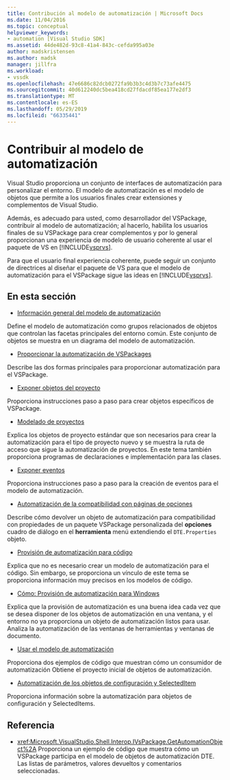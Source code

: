 ```yaml
---
title: Contribución al modelo de automatización | Microsoft Docs
ms.date: 11/04/2016
ms.topic: conceptual
helpviewer_keywords:
- automation [Visual Studio SDK]
ms.assetid: 44de482d-93c8-41a4-843c-cefda995a03e
author: madskristensen
ms.author: madsk
manager: jillfra
ms.workload:
- vssdk
ms.openlocfilehash: 47e6686c82dcb0272fa9b3b3c4d3b7c73afe4475
ms.sourcegitcommit: 40d612240dc5bea418cd27fdacdf85ea177e2df3
ms.translationtype: MT
ms.contentlocale: es-ES
ms.lasthandoff: 05/29/2019
ms.locfileid: "66335441"
---
```

# <a name="contribute-to-the-automation-model"></a>Contribuir al modelo de automatización
Visual Studio proporciona un conjunto de interfaces de automatización para personalizar el entorno. El modelo de automatización es el modelo de objetos que permite a los usuarios finales crear extensiones y complementos de Visual Studio.

 Además, es adecuado para usted, como desarrollador del VSPackage, contribuir al modelo de automatización; al hacerlo, habilita los usuarios finales de su VSPackage para crear complementos y por lo general proporcionan una experiencia de modelo de usuario coherente al usar el paquete de VS en [!INCLUDE[vsprvs](../../code-quality/includes/vsprvs_md.md)].

 Para que el usuario final experiencia coherente, puede seguir un conjunto de directrices al diseñar el paquete de VS para que el modelo de automatización para el VSPackage sigue las ideas en [!INCLUDE[vsprvs](../../code-quality/includes/vsprvs_md.md)].

## <a name="in-this-section"></a>En esta sección
- [Información general del modelo de automatización](../../extensibility/internals/automation-model-overview.md)

 Define el modelo de automatización como grupos relacionados de objetos que controlan las facetas principales del entorno común. Este conjunto de objetos se muestra en un diagrama del modelo de automatización.

- [Proporcionar la automatización de VSPackages](../../extensibility/internals/providing-automation-for-vspackages.md)

 Describe las dos formas principales para proporcionar automatización para el VSPackage.

- [Exponer objetos del proyecto](../../extensibility/internals/exposing-project-objects.md)

 Proporciona instrucciones paso a paso para crear objetos específicos de VSPackage.

- [Modelado de proyectos](../../extensibility/internals/project-modeling.md)

 Explica los objetos de proyecto estándar que son necesarios para crear la automatización para el tipo de proyecto nuevo y se muestra la ruta de acceso que sigue la automatización de proyectos. En este tema también proporciona programas de declaraciones e implementación para las clases.

- [Exponer eventos](../../extensibility/internals/exposing-events-in-the-visual-studio-sdk.md)

 Proporciona instrucciones paso a paso para la creación de eventos para el modelo de automatización.

- [Automatización de la compatibilidad con páginas de opciones](../../extensibility/internals/automation-support-for-options-pages.md)

 Describe cómo devolver un objeto de automatización para compatibilidad con propiedades de un paquete VSPackage personalizada del **opciones** cuadro de diálogo en el **herramienta** menú extendiendo el `DTE.Properties` objeto.

- [Provisión de automatización para código](../../extensibility/internals/providing-automation-for-code.md)

 Explica que no es necesario crear un modelo de automatización para el código. Sin embargo, se proporciona un vínculo de este tema se proporciona información muy precisos en los modelos de código.

- [Cómo: Provisión de automatización para Windows](../../extensibility/internals/how-to-provide-automation-for-windows.md)

 Explica que la provisión de automatización es una buena idea cada vez que se desea disponer de los objetos de automatización en una ventana, y el entorno no ya proporciona un objeto de automatización listos para usar. Analiza la automatización de las ventanas de herramientas y ventanas de documento.

- [Usar el modelo de automatización](../../extensibility/internals/using-the-automation-model.md)

 Proporciona dos ejemplos de código que muestran cómo un consumidor de automatización Obtiene el proyecto inicial de objetos de automatización.

- [Automatización de los objetos de configuración y SelectedItem](../../extensibility/internals/automation-for-configuration-and-selecteditem-objects.md)

 Proporciona información sobre la automatización para objetos de configuración y SelectedItems.

## <a name="reference"></a>Referencia
- <xref:Microsoft.VisualStudio.Shell.Interop.IVsPackage.GetAutomationObject%2A> Proporciona un ejemplo de código que muestra cómo un VSPackage participa en el modelo de objetos de automatización DTE. Las listas de parámetros, valores devueltos y comentarios seleccionadas.
